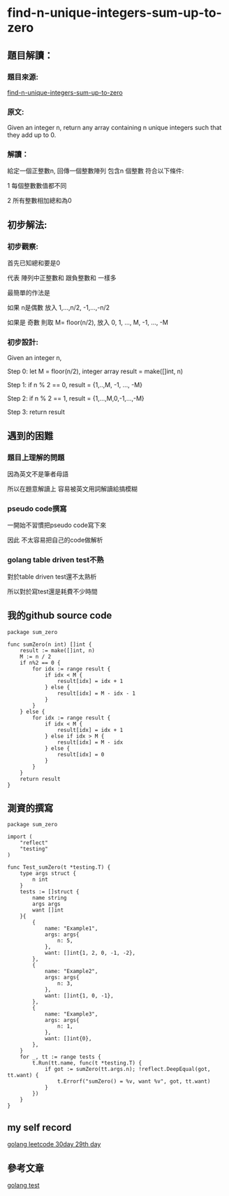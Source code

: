 # find-n-unique-integers-sum-up-to-zero

## 題目解讀：

### 題目來源:
[find-n-unique-integers-sum-up-to-zero](https://leetcode.com/problems/find-n-unique-integers-sum-up-to-zero/)

### 原文:

Given an integer n, return any array containing n unique integers such that they add up to 0.
### 解讀：

給定一個正整數n, 回傳一個整數陣列 包含n 個整數 符合以下條件:

1 每個整數數值都不同

2 所有整數相加總和為0

## 初步解法:
### 初步觀察:

首先已知總和要是0

代表 陣列中正整數和 跟負整數和 一樣多

最簡單的作法是 

如果 n是偶數 放入 1,...,n/2, -1,...,-n/2

如果是 奇數 則取   M= floor(n/2), 放入 0, 1, ..., M, -1, ..., -M

### 初步設計:

Given an integer n,

Step 0: let M = floor(n/2), integer array result = make([]int, n)

Step 1: if n % 2 == 0, result = {1,..,M, -1, ..., -M}

Step 2: if n % 2 == 1, result = {1,...,M,0,-1,...,-M}

Step 3: return result
## 遇到的困難
### 題目上理解的問題
因為英文不是筆者母語

所以在題意解讀上 容易被英文用詞解讀給搞模糊

### pseudo code撰寫

一開始不習慣把pseudo code寫下來

因此 不太容易把自己的code做解析

### golang table driven test不熟
對於table driven test還不太熟析

所以對於寫test還是耗費不少時間
## 我的github source code
```golang
package sum_zero

func sumZero(n int) []int {
	result := make([]int, n)
	M := n / 2
	if n%2 == 0 {
		for idx := range result {
			if idx < M {
				result[idx] = idx + 1
			} else {
				result[idx] = M - idx - 1
			}
		}
	} else {
		for idx := range result {
			if idx < M {
				result[idx] = idx + 1
			} else if idx > M {
				result[idx] = M - idx
			} else {
				result[idx] = 0
			}
		}
	}
	return result
}
```
## 測資的撰寫
```golang
package sum_zero

import (
	"reflect"
	"testing"
)

func Test_sumZero(t *testing.T) {
	type args struct {
		n int
	}
	tests := []struct {
		name string
		args args
		want []int
	}{
		{
			name: "Example1",
			args: args{
				n: 5,
			},
			want: []int{1, 2, 0, -1, -2},
		},
		{
			name: "Example2",
			args: args{
				n: 3,
			},
			want: []int{1, 0, -1},
		},
		{
			name: "Example3",
			args: args{
				n: 1,
			},
			want: []int{0},
		},
	}
	for _, tt := range tests {
		t.Run(tt.name, func(t *testing.T) {
			if got := sumZero(tt.args.n); !reflect.DeepEqual(got, tt.want) {
				t.Errorf("sumZero() = %v, want %v", got, tt.want)
			}
		})
	}
}

```
## my self record
[golang leetcode 30day 29th day](https://hackmd.io/tiwlpPgjQ4yUhxl9F3cmog?view)
## 參考文章

[golang test](https://ithelp.ithome.com.tw/articles/10204692)
